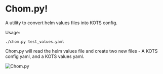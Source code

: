 # Chom.py!
A utility to convert helm values files into KOTS config.

Usage:
```
./chom.py test_values.yaml
```

Chom.py will read the helm values file and create two new files - A KOTS config yaml, and a KOTS values yaml.

![Chom.py](https://c.tenor.com/k0vFbggPYa0AAAAM/chiclemonster-eating.gif)
